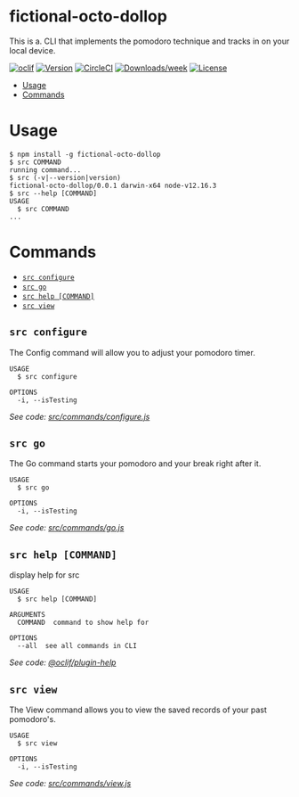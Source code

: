 fictional-octo-dollop
=====================

This is a. CLI that implements the pomodoro technique and tracks in on your local device.

[![oclif](https://img.shields.io/badge/cli-oclif-brightgreen.svg)](https://oclif.io)
[![Version](https://img.shields.io/npm/v/fictional-octo-dollop.svg)](https://npmjs.org/package/fictional-octo-dollop)
[![CircleCI](https://circleci.com/gh/websites/fictional-octo-dollop/tree/master.svg?style=shield)](https://circleci.com/gh/websites/fictional-octo-dollop/tree/master)
[![Downloads/week](https://img.shields.io/npm/dw/fictional-octo-dollop.svg)](https://npmjs.org/package/fictional-octo-dollop)
[![License](https://img.shields.io/npm/l/fictional-octo-dollop.svg)](https://github.com/websites/fictional-octo-dollop/blob/master/package.json)

<!-- toc -->
* [Usage](#usage)
* [Commands](#commands)
<!-- tocstop -->
# Usage
<!-- usage -->
```sh-session
$ npm install -g fictional-octo-dollop
$ src COMMAND
running command...
$ src (-v|--version|version)
fictional-octo-dollop/0.0.1 darwin-x64 node-v12.16.3
$ src --help [COMMAND]
USAGE
  $ src COMMAND
...
```
<!-- usagestop -->
# Commands
<!-- commands -->
* [`src configure`](#src-configure)
* [`src go`](#src-go)
* [`src help [COMMAND]`](#src-help-command)
* [`src view`](#src-view)

## `src configure`

The Config command will allow you to adjust your pomodoro timer.

```
USAGE
  $ src configure

OPTIONS
  -i, --isTesting
```

_See code: [src/commands/configure.js](https://github.com/websites/fictional-octo-dollop/blob/v0.0.1/src/commands/configure.js)_

## `src go`

The Go command starts your pomodoro and your break right after it.

```
USAGE
  $ src go

OPTIONS
  -i, --isTesting
```

_See code: [src/commands/go.js](https://github.com/websites/fictional-octo-dollop/blob/v0.0.1/src/commands/go.js)_

## `src help [COMMAND]`

display help for src

```
USAGE
  $ src help [COMMAND]

ARGUMENTS
  COMMAND  command to show help for

OPTIONS
  --all  see all commands in CLI
```

_See code: [@oclif/plugin-help](https://github.com/oclif/plugin-help/blob/v3.2.2/src/commands/help.ts)_

## `src view`

The View command allows you to view the saved records of your past pomodoro's.

```
USAGE
  $ src view

OPTIONS
  -i, --isTesting
```

_See code: [src/commands/view.js](https://github.com/websites/fictional-octo-dollop/blob/v0.0.1/src/commands/view.js)_
<!-- commandsstop -->
